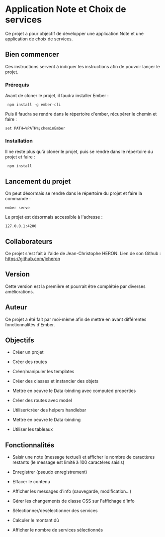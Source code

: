 # Application Note et Choix de services

Ce projet a pour objectif de développer une application Note et une application de choix de services.
## Bien commencer

Ces instructions servent à indiquer les instructions afin de pouvoir lançer le projet.
### Prérequis

Avant de cloner le projet, il faudra installer Ember : 
```
 npm install -g ember-cli
```

Puis il faudra se rendre dans le répertoire d'ember, récupérer le chemin et faire :

```
set PATH=%PATH%;cheminEmber
```

### Installation

Il ne reste plus qu'à cloner le projet, puis se rendre dans le répertoire du projet et faire :

```
 npm install
```

## Lancement du projet

On peut désormais se rendre dans le répertoire du projet et faire la commande : 

```
ember serve
```

Le projet est désormais accessible à l'adresse : 

```
127.0.0.1:4200
```

## Collaborateurs

Ce projet s'est fait à l'aide de Jean-Christophe HERON.
Lien de son Github : 
https://github.com/jcheron

## Version

Cette version est la première et pourrait être complétée par diverses améliorations.

## Auteur

Ce projet a été fait par moi-même afin de mettre en avant différentes fonctionnalités d'Ember.

## Objectifs

* Créer un projet
* Créer des routes
* Créer/manipuler les templates
* Créer des classes et instancier des objets
* Mettre en oeuvre le Data-binding avec computed properties

* Créer des routes avec model
* Utiliser/créer des helpers handlebar
* Mettre en oeuvre le Data-binding
* Utiliser les tableaux

## Fonctionnalités

* Saisir une note (message textuel) et afficher le nombre de caractères restants (le message est limité à 100 caractères saisis)
* Enregistrer (pseudo enregistrement)
* Effacer le contenu
* Afficher les messages d'info (sauvegarde, modification…)
* Gérer les changements de classe CSS sur l'affichage d'info

* Sélectionner/désélectionner des services
* Calculer le montant dû
* Afficher le nombre de services sélectionnés

